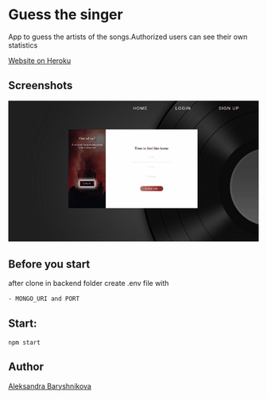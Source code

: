 # Guess the singer

App to guess the artists of the songs.Authorized users can see their own statistics

[Website on Heroku](https://guess-singer.herokuapp.com/)

## Screenshots
![Gif](/frontend/public/app.gif)

## Before you start
after clone in backend folder create .env file with

```
- MONGO_URI and PORT

```

## Start:
```
npm start

```
## Author
[Aleksandra Baryshnikova](https://github.com/lexie0428)
